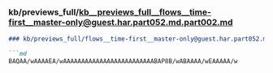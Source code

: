 ### kb/previews_full/kb__previews_full__flows__time-first__master-only@guest.har.part052.md.part002.md

```md
### kb/previews_full/flows__time-first__master-only@guest.har.part052.md (part 002)

```md
BAQAA/wAAAAEA/wAAAAAAAAAAAAAAAAAAAAAAAAABAP8B/wABAAAA/wEAAAAA/w
```

```

```
